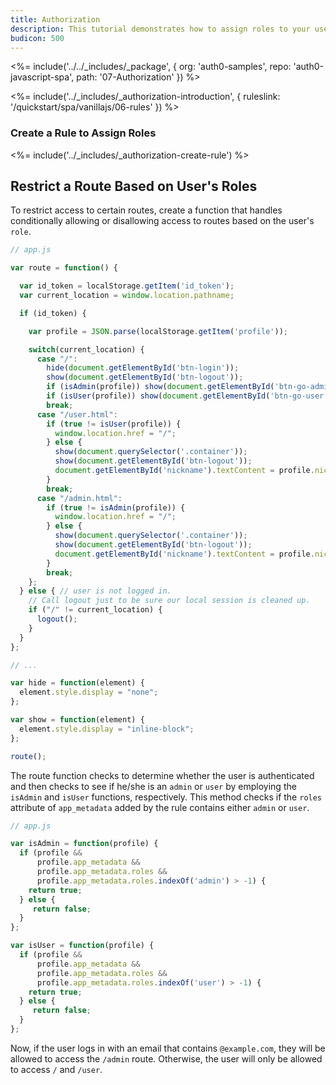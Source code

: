 ```yaml
---
title: Authorization
description: This tutorial demonstrates how to assign roles to your users, and use those claims to authorize or deny a user to access certain routes in the app
budicon: 500
---
```


<%= include('../../_includes/_package', {
  org: 'auth0-samples',
  repo: 'auth0-javascript-spa',
  path: '07-Authorization'
}) %>

<%= include('../_includes/_authorization-introduction', { ruleslink: '/quickstart/spa/vanillajs/06-rules' }) %>

### Create a Rule to Assign Roles

<%= include('../_includes/_authorization-create-rule') %>

## Restrict a Route Based on User's Roles

To restrict access to certain routes, create a function that handles conditionally allowing or disallowing access to routes based on the user's `role`.

```js
// app.js

var route = function() {

  var id_token = localStorage.getItem('id_token');
  var current_location = window.location.pathname;

  if (id_token) {

    var profile = JSON.parse(localStorage.getItem('profile'));

    switch(current_location) {
      case "/":
        hide(document.getElementById('btn-login'));
        show(document.getElementById('btn-logout'));
        if (isAdmin(profile)) show(document.getElementById('btn-go-admin'));
        if (isUser(profile)) show(document.getElementById('btn-go-user'));
        break;
      case "/user.html":
        if (true != isUser(profile)) {
          window.location.href = "/";
        } else {
          show(document.querySelector('.container'));
          show(document.getElementById('btn-logout'));
          document.getElementById('nickname').textContent = profile.nickname;
        }
        break;
      case "/admin.html":
        if (true != isAdmin(profile)) {
          window.location.href = "/";
        } else {
          show(document.querySelector('.container'));
          show(document.getElementById('btn-logout'));
          document.getElementById('nickname').textContent = profile.nickname;
        }
        break;
    };
  } else { // user is not logged in.
    // Call logout just to be sure our local session is cleaned up.
    if ("/" != current_location) {
      logout();
    }
  }
};

// ...

var hide = function(element) {
  element.style.display = "none";
};

var show = function(element) {
  element.style.display = "inline-block";
};

route();
```

The route function checks to determine whether the user is authenticated and then checks to see if he/she is an `admin` or `user` by employing the `isAdmin` and `isUser` functions, respectively. This method checks if the `roles` attribute of `app_metadata` added by the rule contains either `admin` or `user`.

```js
// app.js

var isAdmin = function(profile) {
  if (profile &&
      profile.app_metadata &&
      profile.app_metadata.roles &&
      profile.app_metadata.roles.indexOf('admin') > -1) {
    return true;
  } else {
     return false;
  }
};

var isUser = function(profile) {
  if (profile &&
      profile.app_metadata &&
      profile.app_metadata.roles &&
      profile.app_metadata.roles.indexOf('user') > -1) {
    return true;
  } else {
     return false;
  }
};
```

Now, if the user logs in with an email that contains `@example.com`, they will be allowed to access the `/admin` route. Otherwise, the user will only be allowed to access `/` and `/user`.
